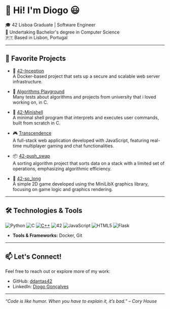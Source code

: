 # 👋 Hi! I'm Diogo 😃  

🎓 42 Lisboa Graduate | Software Engineer  
🌱 Undertaking Bachelor's degree in Computer Science  
🇵🇹 Based in Lisbon, Portugal  

---

## 🚀 Favorite Projects

- 🔐 [42-Inception](https://github.com/ddantas42/42-Inception)  
  A Docker-based project that sets up a secure and scalable web server infrastructure.

- 🧠 [Algorithms Playground](https://github.com/ddantas42/Algorithms)  
  Many tests about algorithms and projects from university that i loved working on, in C.

- 🐚 [42-Minishell](https://github.com/42-Minishell-Team-D/42-Minishell)  
  A minimal shell program that interprets and executes user commands, built from scratch in C.

- 🎮 [Transcendence](https://github.com/TheFtTranscendence/Transcendence)  
  A full-stack web application developed with JavaScript, featuring real-time multiplayer gaming and chat functionalities.

- 📦 [42-push_swap](https://github.com/ddantas42/42-push_swap)  
  A sorting algorithm project that sorts data on a stack with a limited set of operations, emphasizing algorithmic efficiency.

- 🧱 [42-so_long](https://github.com/ddantas42/42-so_long)  
  A simple 2D game developed using the MiniLibX graphics library, focusing on game logic and graphics rendering.

---

## 🛠️ Technologies & Tools
![Python](https://img.shields.io/badge/python-3670A0?style=for-the-badge&logo=python&logoColor=ffdd54)
![C](https://img.shields.io/badge/C-A8B9CC?style=flat&logo=c&logoColor=black)
[![C++](https://img.shields.io/badge/C++-%2300599C.svg?logo=c%2B%2B&logoColor=white)](#)
![42](https://img.shields.io/badge/-42-black?style=for-the-badge&logo=42&logoColor=white)
![JavaScript](https://img.shields.io/badge/javascript-%23323330.svg?style=for-the-badge&logo=javascript&logoColor=%23F7DF1E) ![HTML5](https://img.shields.io/badge/html5-%23E34F26.svg?style=for-the-badge&logo=html5&logoColor=white)
![Flask](https://img.shields.io/badge/Flask-000000?style=for-the-badge&logo=flask&logoColor=white)
- **Tools & Frameworks:** Docker, Git
---

## 📫 Let's Connect!

Feel free to reach out or explore more of my work:

- GitHub: [ddantas42](https://github.com/ddantas42)
- LinkedIn: [Diogo Gonçalves](https://www.linkedin.com/in/diogo-gonçalves-794686272/)

---

*“Code is like humor. When you have to explain it, it’s bad.” – Cory House*
